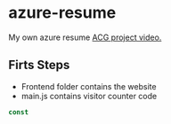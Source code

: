 # azure-resume
My own azure resume [ACG project video.](https://www.youtube.com/watch?v=ieYrBWmkfno)

## Firts Steps

- Frontend folder contains the website
- main.js contains visitor counter code

```js
const 
```
